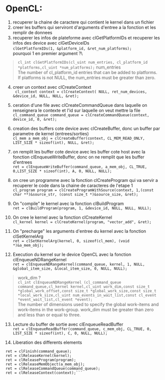 # OpenCL:

1. recuperer la chaine de caractere qui contient le kernel dans un fichier
2. creer les buffers qui serviront d'arguments d'entree a la fonction et les remplir de donnees
3. recuperer les infos de plateforme avec clGetPlatformIDs et recuperer les infos des device avec clGetDeviceIDs\
`clGetPlatformIDs(1, &platform_id, &ret_num_platforms);`\
pourquoi 1 en premier argument ?\
>`cl_int clGetPlatformIDs(cl_uint num_entries, cl_platform_id *platforms,cl_uint *num_platforms);`
>num_entries\
>The number of cl_platform_id entries that can be added to platforms. If platforms is not NULL, the num_entries must be greater than zero.

4. creer un context avec clCreateContext\
` cl_context context = clCreateContext( NULL, ret_num_devices, &device_id, NULL, NULL, &ret);`

5. ceration d'une file avec clCreateCommandQueue dans laquelle on renseignera le contexte et l'id sur laquelle on veut mettre la file\
`cl_command_queue command_queue = clCreateCommandQueue(context, device_id, 0, &ret);`

6. creation des buffers cote device avec clCreateBuffer, donc un buffer par parametre de kernel (entrees/sorties)\
`cl_mem a_mem_obj = clCreateBuffer(context, CL_MEM_READ_ONLY, LIST_SIZE * sizeof(int), NULL, &ret);`

7. on remplit les buffer cote device avec les buffer cote host avec la fonction clEnqueueWriteBuffer, donc on ne remplit que les buffer d'entrees\
`ret = clEnqueueWriteBuffer(command_queue, a_mem_obj, CL_TRUE, 0,LIST_SIZE * sizeof(int), A, 0, NULL, NULL);`

8. on cree un programme avec la fonction clCreateProgram qui va servir a recuperer le code dans la chaine de caracteres de l'etape 1\
`cl_program program = clCreateProgramWithSource(context, 1,(const char **)&source_str, (const size_t *)&source_size, &ret);`

9. On "compile" le kernel avec la fonction clBuildProgram\
`ret = clBuildProgram(program, 1, &device_id, NULL, NULL, NULL);`

10. On cree le kernel avec la fonction clCreateKernel\
`cl_kernel kernel = clCreateKernel(program, "vector_add", &ret);`

11. On "precharge" les arguments d'entree du kernel avec la fonction clSetKernelArg\
`ret = clSetKernelArg(kernel, 0, sizeof(cl_mem), (void *)&a_mem_obj);`

12. Execution du kernel sur le device OpenCL  avec la fonction clEnqueueNDRangeKernel\
`ret = clEnqueueNDRangeKernel(command_queue, kernel, 1, NULL, &global_item_size, &local_item_size, 0, NULL, NULL);`
>work_dim ?\
>`cl_int clEnqueueNDRangeKernel (cl_command_queue command_queue,cl_kernel kernel,cl_uint work_dim,const size_t *global_work_offset,const size_t *global_work_size,const size_t *local_work_size,cl_uint num_events_in_wait_list,const cl_event *event_wait_list,cl_event *event);`\
>The number of dimensions used to specify the global work-items and work-items in the work-group. work_dim must be greater than zero and less than or equal to three.

13. Lecture du buffer de sortie avec clEnqueueReadBuffer\
`ret = clEnqueueReadBuffer(command_queue, c_mem_obj, CL_TRUE, 0, LIST_SIZE * sizeof(int), C, 0, NULL, NULL);`

14. Liberation des differents elements
```ret = clFlush(command_queue);
ret = clFinish(command_queue);
ret = clReleaseKernel(kernel);
ret = clReleaseProgram(program);
ret = clReleaseMemObject(a_mem_obj);
ret = clReleaseCommandQueue(command_queue);
ret = clReleaseContext(context);```
